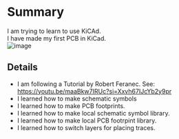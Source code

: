 # Summary
I am trying to learn to use KiCAd.   
I have made my first PCB in KiCad.  
![image](https://github.com/ForrestErickson/RobertFeranecTutorial/assets/5836181/6cb4877e-bf0d-42fb-85df-66471d67d860)

## Details
* I am following a Tutorial by Robert Feranec.  See: https://youtu.be/maaBkw7IRUc?si=Xxvh67IJcYb2y9pr  
* I learned how to make schematic symbols
* I learned how to make PCB footprints.
* I learned how to make local schematic symbol library.
* I learned how to make local PCB footrpint library.
* I learned how to switch layers for placing traces.

